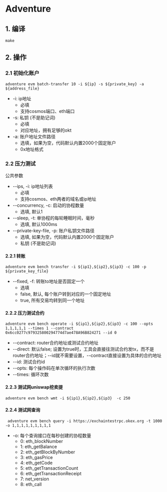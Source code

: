 # Adventure

## 1. 编译
```shell
make
```

## 2. 操作
### 2.1 初始化账户
```shell
adventure evm batch-transfer 10 -i ${ip} -s ${private_key} -a ${address_file}
```
* -i: ip地址
  * 必填
  * 支持cosmos端口、eth端口
* -s: 私钥 (不是助记词)
  * 必填
  * 对应地址，拥有足够的okt
* -a: 账户地址文件路径
  * 选填，如果为空，代码默认内置2000个固定账户
  * 0x地址格式

### 2.2 压力测试
公共参数
* --ips, -i: ip地址列表
  * 必填
  * 支持cosmos、eth两者的域名或ip地址
* --concurrency, -c: 启动的协程数量
  * 选填, 默认1
* --sleep, -t: 单协程的每轮睡眠时间，毫秒
  * 选填, 默认1000ms
* --private-key-file, -p: 账户私钥文件路径
  * 选填, 如果为空，代码默认内置2000个固定账户
  * 私钥 (不是助记词)

#### 2.2.1 转账
```shell
adventure evm bench transfer -i ${ip1},${ip2},${ip3} -c 100 -p ${private_key_file}
```

* --fixed, -f: 转账to地址是否固定一个
  * 选填
  * false, 默认, 每个账户转到对应的一个固定地址
  * true, 所有交易均转到同一个地址

#### 2.2.2 压力测试合约
```shell
adventure evm bench operate -i ${ip1},${ip2},${ip3} -c 100 --opts 1,1,1,1,1 --times 1 --contract 0x6cc0277c979325800294774d7ae478A96B824271 --id 0 
```

* --contract: router合约地址或测试合约地址
* --direct: 默认false; 设置为true时，工具会直接往测试合约发tx，而不是router合约地址；--id就不需要设置，--contract直接设置为具体的合约地址
* --id: 测试合约id
* --opts: 每个操作码在单次循环的执行次数
* --times: 循环次数

#### 2.2.3 测试网uniswap挖卖提
```shell
adventure evm bench wmt -i ${ip1},${ip2},${ip3}  -c 250     
```

#### 2.2.4 测试网查询
```shell
 adventure evm bench query -i https://exchaintestrpc.okex.org -t 1000 -o 1,1,1,1,1,1,1,1,1
```

* -o: 每个查询接口在每秒创建的协程数量
  * 0: eth_blockNumber
  * 1: eth_getBalance
  * 2: eth_getBlockByNumber
  * 3: eth_gasPrice
  * 4: eth_getCode
  * 5: eth_getTransactionCount
  * 6: eth_getTransactionReceipt
  * 7: net_version
  * 8: eth_call
